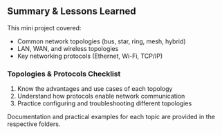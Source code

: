 ## Summary & Lessons Learned

This mini project covered:
- Common network topologies (bus, star, ring, mesh, hybrid)
- LAN, WAN, and wireless topologies
- Key networking protocols (Ethernet, Wi-Fi, TCP/IP)

### Topologies & Protocols Checklist
1. Know the advantages and use cases of each topology
2. Understand how protocols enable network communication
3. Practice configuring and troubleshooting different topologies

Documentation and practical examples for each topic are provided in the respective folders.
